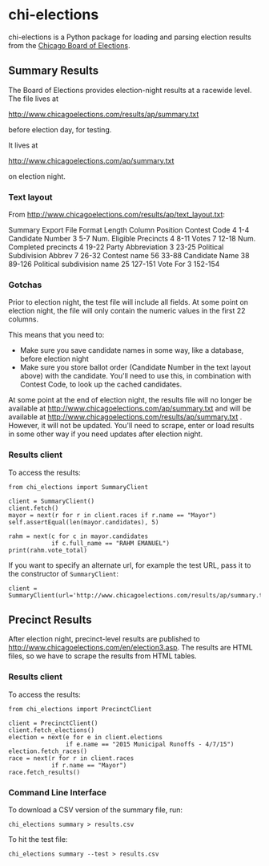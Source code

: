 chi-elections
=============

chi-elections is a Python package for loading and parsing election results from the [Chicago Board of Elections](http://www.chicagoelections.com/).

Summary Results
---------------

The Board of Elections provides election-night results at a racewide level.  The file lives at

http://www.chicagoelections.com/results/ap/summary.txt

before election day, for testing.

It lives at

http://www.chicagoelections.com/ap/summary.txt

on election night.

### Text layout

From http://www.chicagoelections.com/results/ap/text_layout.txt:

Summary Export File Format      Length  Column Position
Contest Code                    4       1-4
Candidate Number                3       5-7
Num. Eligible Precincts         4       8-11
Votes                           7       12-18
Num. Completed precincts        4       19-22
Party Abbreviation              3       23-25
Political Subdivision Abbrev    7       26-32
Contest name                    56      33-88
Candidate Name                  38      89-126
Political subdivision name      25      127-151
Vote For                        3       152-154

### Gotchas

Prior to election night, the test file will include all fields.  At some point on election night, the file will only contain the numeric values in the first 22 columns.

This means that you need to:

* Make sure you save candidate names in some way, like a database, before election night
* Make sure you store ballot order (Candidate Number in the text layout above) with the candidate.  You'll need to use this, in combination with Contest Code, to look up the cached candidates.

At some point at the end of election night, the results file will no longer be available at http://www.chicagoelections.com/ap/summary.txt and will be available at http://www.chicagoelections.com/results/ap/summary.txt
.  However, it will not be updated. You'll need to scrape, enter or load results in some other way if you need updates after election night.


### Results client

To access the results:

    from chi_elections import SummaryClient

    client = SummaryClient()
    client.fetch()
    mayor = next(r for r in client.races if r.name == "Mayor")
    self.assertEqual(len(mayor.candidates), 5)

    rahm = next(c for c in mayor.candidates
                if c.full_name == "RAHM EMANUEL")
    print(rahm.vote_total)

If you want to specify an alternate url, for example the test URL, pass it to the constructor of `SummaryClient`:

    client = SummaryClient(url='http://www.chicagoelections.com/results/ap/summary.txt')


Precinct Results
----------------

After election night, precinct-level results are published to http://www.chicagoelections.com/en/election3.asp.  The results are HTML files, so we have to scrape the results from HTML tables.

### Results client

To access the results:

    from chi_elections import PrecinctClient

    client = PrecinctClient()
    client.fetch_elections()
    election = next(e for e in client.elections
                    if e.name == "2015 Municipal Runoffs - 4/7/15")
    election.fetch_races()
    race = next(r for r in client.races
                if r.name == "Mayor")
    race.fetch_results()

### Command Line Interface

To download a CSV version of the summary file, run:

    chi_elections summary > results.csv

To hit the test file:

    chi_elections summary --test > results.csv
